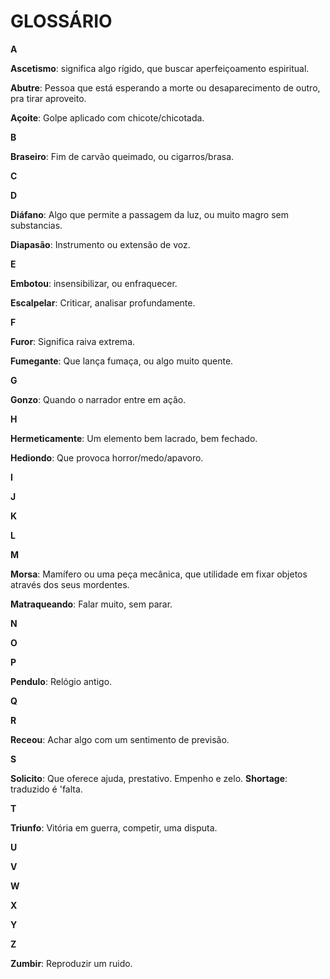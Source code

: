 
# GLOSSÁRIO 
 

**A** 

**Ascetismo**: significa algo rígido, que buscar aperfeiçoamento espiritual. 

**Abutre**: Pessoa que está esperando a morte ou desaparecimento de outro, pra tirar aproveito.  

**Açoite**: Golpe aplicado com chicote/chicotada. 



**B**

**Braseiro**: Fim de carvão queimado, ou cigarros/brasa.  



**C**



**D** 

**Diáfano**: Algo que permite a passagem da luz, ou muito magro sem substancias. 

**Diapasão**: Instrumento ou extensão de voz. 
 


**E** 

**Embotou**: insensibilizar, ou enfraquecer. 

**Escalpelar**: Criticar, analisar profundamente. 

 
 
**F** 

**Furor**: Significa raiva extrema. 

**Fumegante**: Que lança fumaça, ou algo muito quente. 



**G** 

**Gonzo**: Quando o narrador entre em ação.  



**H** 

**Hermeticamente**: Um elemento bem lacrado, bem fechado.  

**Hediondo**: Que provoca horror/medo/apavoro. 



**I**



**J**



**K** 



**L** 



**M** 

**Morsa**: Mamífero ou uma peça mecânica, que utilidade em fixar objetos através dos seus mordentes. 

**Matraqueando**: Falar muito, sem parar.  



**N**



**O** 
 


**P** 

**Pendulo**: Relógio antigo. 



**Q** 



**R** 

**Receou**: Achar algo com um sentimento de previsão. 



**S** 

**Solicito**: Que oferece ajuda, prestativo. Empenho e zelo. 
 **Shortage**: traduzido é 'falta.


**T** 

**Triunfo**: Vitória em guerra, competir, uma disputa.



**U**
 


**V** 



**W** 



**X** 
 


**Y**
 


**Z** 

**Zumbir**: Reproduzir um ruido.  
